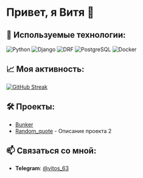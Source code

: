 # Привет, я Витя 👋

## 🔧 Используемые технологии:
![Python](https://img.shields.io/badge/Python-blue)
![Django](https://img.shields.io/badge/Django-61DAFB)
![DRF](https://img.shields.io/badge/DRF-339933)
![PostgreSQL](https://img.shields.io/badge/PosgreSQL-47A248)
![Docker](https://img.shields.io/badge/Docker-blue)


## 📈 Моя активность:
[![GitHub Streak](https://github-readme-streak-stats.herokuapp.com/?user=vitos63&theme=dark)](https://git.io/streak-stats)

## 🛠️ Проекты:
- [Bunker](https://github.com/vitos63/bunker)
- [Random_quote](https://github.com/vitos63/random_quote) - Описание проекта 2

## 📫 Связаться со мной:
- **Telegram**: [@vitos_63](https://www.t.me/vitos_63)
